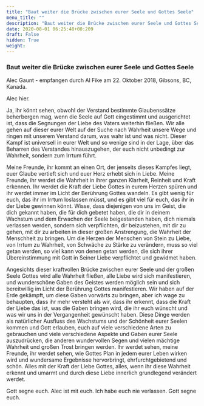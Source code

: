 ```yaml
---
title: "Baut weiter die Brücke zwischen eurer Seele und Gottes Seele"
menu_title: ""
description: "Baut weiter die Brücke zwischen eurer Seele und Gottes Seele"
date: 2020-08-01 06:25:48+00:209
draft: False
hidden: True
weight:
---
```

### Baut weiter die Brücke zwischen eurer Seele und Gottes Seele

Alec Gaunt - empfangen durch Al Fike am 22. Oktober 2018, Gibsons, BC, Kanada.

Alec hier.

Ja, ihr könnt sehen, obwohl der Verstand bestimmte Glaubenssätze beherbergen mag, wenn die Seele auf Gott eingestimmt und ausgerichtet ist, dass die Segnungen der Liebe des Vaters weiterhin fließen. Wir alle gehen auf dieser eurer Welt auf der Suche nach Wahrheit unsere Wege und ringen mit unserem Verstand darum, was wahr ist und was nicht. Dieser Kampf ist universell in eurer Welt und so wenige sind in der Lage, über das Beharren des Verstandes hinauszugehen, der euch nicht unbedingt zur Wahrheit, sondern zum Irrtum führt.

Meine Freunde, ihr kommt an einen Ort, der jenseits dieses Kampfes liegt, euer Glaube vertieft sich und euer Herz erhebt sich in Liebe. Meine Freunde, ihr werdet die Wahrheit in ihrer ganzen Klarheit, Reinheit und Kraft erkennen. Ihr werdet die Kraft der Liebe Gottes in eurem Herzen spüren und ihr werdet immer im Licht der Berührung Gottes wandeln. Es gibt wenig für euch, das ihr im Irrtum loslassen müsst, und es gibt viel für euch, das ihr in der Liebe gewinnen könnt. Wisse, dass diejenigen von uns im Geist, die dich gekannt haben, die für dich gebetet haben, die dir in deinem Wachstum und dem Erwachen der Seele beigestanden haben, dich niemals verlassen werden, sondern sich verpflichten, dir beizustehen, mit dir zu gehen, mit dir zu arbeiten in dieser großen Anstrengung, die Wahrheit der Menschheit zu bringen. Um die Herzen der Menschen von Stein zu Liebe, von Irrtum zu Wahrheit, von Schwäche zu Stärke zu verändern, muss so viel getan werden, so viel kann von denen getan werden, die sich ihrer Übereinstimmung mit Gott in Seiner Liebe verpflichtet und gewidmet haben.

Angesichts dieser kraftvollen Brücke zwischen eurer Seele und der großen Seele Gottes wird alle Wahrheit fließen, alle Liebe wird sich manifestieren, und wunderschöne Gaben des Geistes werden möglich sein und sich bereitwillig im Licht der Berührung Gottes manifestieren. Wir haben auf der Erde gekämpft, um diese Gaben vorwärts zu bringen, aber ich wage zu behaupten, dass ihr mehr versteht als wir, dass ihr erkennt, dass die Kraft der Liebe das ist, was die Gaben bringen wird, die ihr euch wünscht und was wir uns in der Vergangenheit gewünscht haben. Diese Dinge werden als natürlicher Ausfluss des Wachstums und der Schönheit eurer Seelen kommen und Gott erlauben, euch auf viele verschiedene Arten zu gebrauchen und viele verschiedene Aspekte und Gaben eurer Seele auszudrücken, die anderen wundervollen Segen und vielen mächtige Wahrheit und großen Trost bringen werden. Ihr werdet sehen, meine Freunde, ihr werdet sehen, wie Gottes Plan in jedem eurer Leben wirken wird und wundersame Ergebnisse hervorbringt, ehrfurchtgebietend und schön. Alles mit der Kraft der Liebe Gottes, alles, wenn ihr diese Wahrheit erkennt und umarmt und durch diese Liebe innerlich grundlegend verändert werdet.

Gott segne euch. Alec ist mit euch. Ich habe euch nie verlassen. Gott segne euch.
